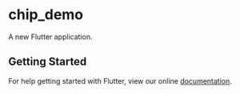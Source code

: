# chip_demo

A new Flutter application.

## Getting Started

For help getting started with Flutter, view our online
[documentation](https://flutter.io/).
